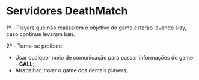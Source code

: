 # Servidores DeathMatch

1º - Players que não realizarem o objetivo do game estarão levando slay, caso continue levaram ban.

2º - Torna-se proibido:

* Usar qualquer meio de comunicação para passar informações do game - **CALL**;
* Atrapalhar, trolar o game dos demais players;
